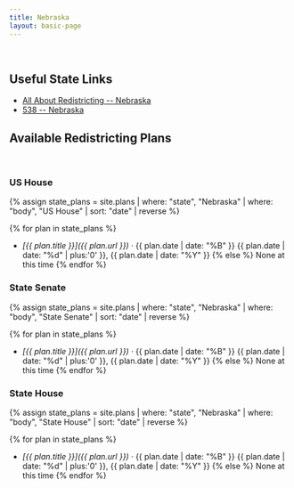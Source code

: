 ```yaml
---
title: Nebraska
layout: basic-page
---
```


<br>

Useful State Links
---

- [All About Redistricting -- Nebraska](https://redistricting.lls.edu/state/nebraska/?cycle=2020&level=Congress&startdate=)
- [538 -- Nebraska](https://projects.fivethirtyeight.com/redistricting-2022-maps/nebraska/)

Available Redistricting Plans
---

<br>

### US House

{% assign state_plans = site.plans | where: "state", "Nebraska" | where: "body", "US House" | sort: "date" | reverse %}

{% for plan in state_plans %}
- *[{{ plan.title }}]({{ plan.url }})* · {{ plan.date | date: "%B" }} {{ plan.date | date: "%d" | plus:'0' }}, {{ plan.date | date: "%Y" }}
{% else %}
None at this time
{% endfor %}

### State Senate

{% assign state_plans = site.plans | where: "state", "Nebraska" | where: "body", "State Senate" | sort: "date" | reverse %}

{% for plan in state_plans %}
- *[{{ plan.title }}]({{ plan.url }})* · {{ plan.date | date: "%B" }} {{ plan.date | date: "%d" | plus:'0' }}, {{ plan.date | date: "%Y" }}
{% else %}
None at this time
{% endfor %}


### State House

{% assign state_plans = site.plans | where: "state", "Nebraska" | where: "body", "State House" | sort: "date" | reverse %}

{% for plan in state_plans %}
- *[{{ plan.title }}]({{ plan.url }})* · {{ plan.date | date: "%B" }} {{ plan.date | date: "%d" | plus:'0' }}, {{ plan.date | date: "%Y" }}
{% else %}
None at this time
{% endfor %}
